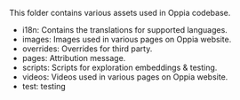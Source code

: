 This folder contains various assets used in Oppia codebase.

- i18n: Contains the translations for supported languages.
- images: Images used in various pages on Oppia website.
- overrides: Overrides for third party.
- pages: Attribution message.
- scripts: Scripts for exploration embeddings & testing.
- videos: Videos used in various pages on Oppia website.
- test: testing